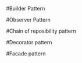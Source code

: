 #Builder Pattern

#Observer Pattern

#Chain of reposibility pattern

#Decorator pattern

#Facade pattern

